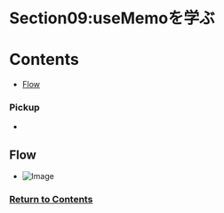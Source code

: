 # Section09:useMemoを学ぶ

<a id = "contents">

# Contents
* [Flow](#flow)

### Pickup
* 


<a id = "flow">

## Flow
* ![Image](../src/images/Section09/init001.png)

### [Return to Contents](#contents)